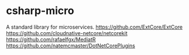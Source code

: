 # csharp-micro
A standard library for microservices.
https://github.com/ExtCore/ExtCore
https://github.com/cloudnative-netcore/netcorekit
https://github.com/rafaelfgx/MediatR
https://github.com/natemcmaster/DotNetCorePlugins
